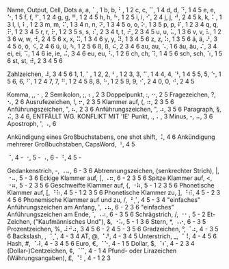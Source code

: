 Name, Output, Cell, Dots
a, a, ⠁, 1
b, b, ⠃, 1 2
c, c, ⠉, 1 4
d, d, ⠙, 1 4 5
e, e, ⠑, 1 5
f, f, ⠋, 1 2 4
g, g, ⠛, 1 2 4 5
h, h, ⠓, 1 2 5
i, i, ⠊, 2 4
j, j, ⠚, 2 4 5
k, k, ⠅, 1 3
l, l, ⠇, 1 2 3
m, m, ⠍, 1 3 4
n, n, ⠝, 1 3 4 5
o, o, ⠕, 1 3 5
p, p, ⠏, 1 2 3 4
q, q, ⠟, 1 2 3 4 5
r, r, ⠗, 1 2 3 5
s, s, ⠎, 2 3 4
t, t, ⠞, 2 3 4 5
u, u, ⠥, 1 3 6
v, v, ⠧, 1 2 3 6
w, w, ⠺, 2 4 5 6
x, x, ⠭, 1 3 4 6
y, y, ⠽, 1 3 4 5 6
z, z, ⠵, 1 3 5 6
ä, ä, ⠜, 3 4 5
ö, ö, ⠪, 2 4 6
ü, ü, ⠳, 1 2 5 6
ß, ß, ⠮, 2 3 4 6
au, au, ⠡, 1 6
äu, äu, ⠌, 3 4
ei, ei, ⠩, 1 4 6
ie, ie, ⠬, 3 4 6
eu, eu, ⠣, 1 2 6
ch, ch, ⠹, 1 4 5 6
sch, sch, ⠱, 1 5 6
st, st, ⠾, 2 3 4 5 6

Zahlzeichen, ⠼, 3 4 5 6
1, 1, ⠁, 1
2, 2, ⠃, 1 2
3, 3, ⠉, 1 4
4, 4, ⠙, 1 4 5
5, 5, ⠑, 1 5
6, 6, ⠋, 1 2 4
7, 7, ⠛, 1 2 4 5
8, 8, ⠓, 1 2 5
9, 9, ⠊, 2 4
0, 0, ⠚, 2 4 5

Komma, \,, ⠂, 2
Semikolon, ;, ⠆, 2 3
Doppelpunkt, :, ⠒, 2 5
Fragezeichen, ?, ⠢, 2 6
Ausrufezeichen, !, ⠖, 2 3 5
Klammer auf, (, ⠶, 2 3 5 6
Anführungszeichen, ", ⠦, 2 3 6
Anführungszeichen, ", ⠴, 3 5 6
Paragraph, §, ⠬, 3 4 6, ENTFÄLLT WG. KONFLIKT MIT 'IE'
Punkt, ., ⠄, 3
Minus, -, ⠤, 3 6
Apostroph, ', ⠠, 6

Ankündigung eines Großbuchstabens, one shot shift, ⠨, 4 6
Ankündigung mehrerer Großbuchstaben, CapsWord, ⠘, 4 5

⠈, 4 - 
⠐, 5 - 
⠠, 6 - 
⠘, 4 5 - 

Gedankenstrich, -, ⠠⠤, 6 - 3 6
Abtrennungszeichen, (senkrechter Strich), |, ⠐⠤, 5 - 3 6
Eckige Klammer auf, [, ⠠⠶, 6 - 2 3 5 6
Spitze Klammer auf, <, ⠐⠶, 5 - 2 3 5 6
Geschweifte Klammer auf, {, ⠐⠷, 5 - 1 2 3 5 6
Phonetische Klammer auf, [, ⠘⠷, 4 5 - 1 2 3 5 6
Phonetische Klammer zu, ], ⠘⠾, 4 5 - 2 3 4 5 6
Phonemische Klammer auf und zu, /, ⠘⡈, 4 5 - 3 4
"einfaches" Anführungszeichen am Anfang, ', ⠠⠦, 6 - 2 3 6
"einfaches" Anführungszeichen am Ende, `, ⠠⠴, 6 - 3 5 6
Schrägstrich, /, ⠐⠂, 5 - 2
Et-Zeichen, ("Kaufmännisches Und"), &, ⠐⠥, 5 - 1 3 6
Stern, *, ⠠⠔, 6 - 3 5
Prozentzeichen, %, ⠼⠚⠴, 3 4 5 6 - 2 4 5 - 3 5 6
Gradzeichen, °, ⠈⠴, 4 - 3 5 6
Backslash, \, ⠈⡈, 4 - 3 4
AT, @, ⠈⠜, 4 - 3 4 5
Unterstrich, _, ⠈⠸, 4 - 4 5 6
Hash, #, ⠈⠼, 4 - 3 4 5 6
Euro, €, ⠈⠑, 4 - 1 5
Dollar, $, ⠈⠎, 4 - 2 3 4
(Dollar-)Centzeichen, ¢, ⠈⠉, 4 - 1 4
Pfund- oder Lirazeichen (Währungsangaben), £, ⠈⠇, 4 - 1 2 3


